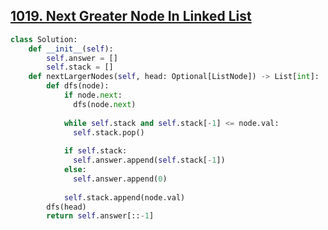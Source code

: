 ## [1019. Next Greater Node In Linked List](https://leetcode.com/problems/next-greater-node-in-linked-list/)

```python
class Solution:
    def __init__(self):
        self.answer = []
        self.stack = []
    def nextLargerNodes(self, head: Optional[ListNode]) -> List[int]:
        def dfs(node):
            if node.next:
              dfs(node.next)
            
            while self.stack and self.stack[-1] <= node.val:
              self.stack.pop()
            
            if self.stack:
              self.answer.append(self.stack[-1])
            else:
              self.answer.append(0) 
            
            self.stack.append(node.val)
        dfs(head)
        return self.answer[::-1]
```

